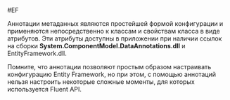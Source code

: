 #EF 

Аннотации метаданных являются простейшей формой конфигурации и применяются непосредственно к классам и свойствам класса в виде атрибутов. Эти атрибуты доступны в приложении при наличии ссылок на сборки **System.ComponentModel.DataAnnotations.dll** и EntityFramework.dll. 

Помните, что аннотации позволяют простым образом настраивать конфигурацию Entity Framework, но при этом, с помощью аннотаций нельзя настроить некоторые сложные моменты, для которых используется Fluent API.